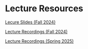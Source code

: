 # Lecture Resources

[Lecure Slides (Fall 2024)](https://sites.gatech.edu/cse6220fall24/)


[Lecture Recordings (Fall 2024)](https://www.youtube.com/@HelenXuLectures)

[Lecture Recordings (Spring 2025)](https://www.youtube.com/watch?v=of7_3Vy6wUQ&list=PLD8evIHEiYcAmVK-htqCH5qjUH8lmv1y3&ab_channel=HelenXuLectures&themeRefresh=1)

